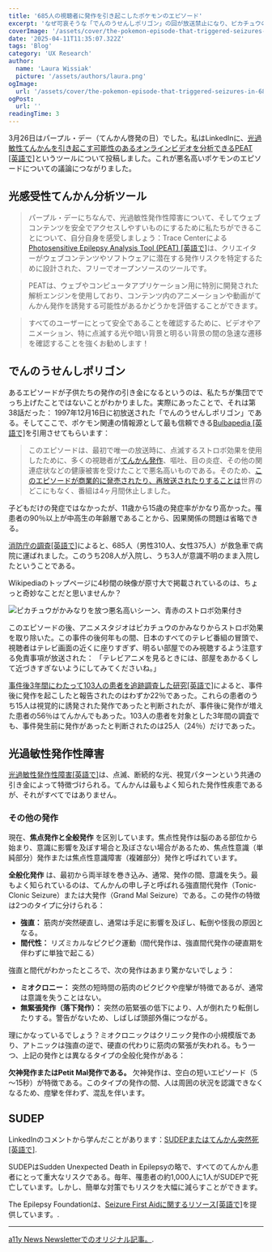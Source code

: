 ```yaml
---
title: '685人の視聴者に発作を引き起こしたポケモンのエピソード'
excerpt: 'なぜ可哀そうな「でんのうせんしポリゴン」の回が放送禁止になり、ピカチュウの「かみなり」アニメーションも変更されたのか。3月26日はパープル・デー（てんかん啓発の日）でした。私はLinkedInに、光過敏性てんかんを引き起こす可能性のあるオンラインビデオを分析できるPEAT。。。'
coverImage: '/assets/cover/the-pokemon-episode-that-triggered-seizures-in-685-viewers/cover.png'
date: '2025-04-11T11:35:07.322Z'
tags: 'Blog'
category: 'UX Research'
author:
  name: 'Laura Wissiak'
  picture: '/assets/authors/laura.png'
ogImage:
  url: '/assets/cover/the-pokemon-episode-that-triggered-seizures-in-685-viewers/cover.png'
ogPost:
  url: ''
readingTime: 3
---
```


3月26日はパープル・デー（てんかん啓発の日）でした。私はLinkedInに、[光過敏性てんかんを引き起こす可能性のあるオンラインビデオを分析できるPEAT [英語で]](https://www.linkedin.com/posts/laura-wissiak_in-light-of-purple-day-lets-sensitize-ourselves-activity-7310926103211053056-dJOy?utm_source=share&utm_medium=member_desktop&rcm=ACoAADJ4z20BXA0OIoT2wBhlMzd52HXCNNZlmmg)というツールについて投稿しました。これが悪名高いポケモンのエピソードについての議論につながりました。

## 光感受性てんかん分析ツール

> パープル・デーにちなんで、光過敏性発作性障害について、そしてウェブコンテンツを安全でアクセスしやすいものにするために私たちができることについて、自分自身を感受しましょう：Trace Centerによる[Photosensitive Epilepsy Analysis Tool (PEAT) [英語で]](https://trace.umd.edu/peat/)は、クリエイターがウェブコンテンツやソフトウェアに潜在する発作リスクを特定するために設計された、フリーでオープンソースのツールです。

> PEATは、ウェブやコンピュータアプリケーション用に特別に開発された解析エンジンを使用しており、コンテンツ内のアニメーションや動画がてんかん発作を誘発する可能性があるかどうかを評価することができます。

> すべてのユーザーにとって安全であることを確認するために、ビデオやアニメーション、特に点滅する光や暗い背景と明るい背景の間の急速な遷移を確認することを強くお勧めします！

## でんのうせんしポリゴン

あるエピソードが子供たちの発作の引き金になるというのは、私たちが集団ででっち上げたことではないことがわかりました。実際にあったことで、それは第38話だった： 1997年12月16日に初放送された「でんのうせんしポリゴン」である。そしてここで、ポケモン関連の情報源として最も信頼できる[Bulbapedia [英語で]](https://bulbapedia.bulbagarden.net/wiki/EP038)を引用させてもらいます：

> このエピソードは、最初で唯一の放送時に、点滅するストロボ効果を使用したために、多くの視聴者が[てんかん発作](https://ja.wikipedia.org/wiki/光過敏性発作)、嘔吐、目の炎症、その他の関連症状などの健康被害を受けたことで悪名高いものである。そのため、[このエピソードが商業的に発売されたり、再放送されたりすることは](https://bulbapedia.bulbagarden.net/wiki/Banned_episodes)世界のどこにもなく、番組は4ヶ月間休止しました。

子どもだけの発症ではなかったが、11歳から15歳の発症率がかなり高かった。罹患者の90％以上が中高生の年齢層であることから、因果関係の問題は省略できる。

[消防庁の調査[英語で]](https://onlinelibrary.wiley.com/doi/abs/10.1111/j.1528-1157.1998.tb01334.x)によると、685人（男性310人、女性375人）が救急車で病院に運ばれました。このうち208人が入院し、うち3人が意識不明のまま入院したということである。

Wikipediaのトップページに4秒間の映像が原寸大で掲載されているのは、ちょっと奇妙なことだと思いませんか？

![ピカチュウがかみなりを放つ悪名高いシーン、青赤のストロボ効果付き](/assets/cover/the-pokemon-episode-that-triggered-seizures-in-685-viewers/image-1.png)

このエピソードの後、アニメスタジオはピカチュウのかみなりからストロボ効果を取り除いた。この事件の後何年もの間、日本のすべてのテレビ番組の冒頭で、視聴者はテレビ画面の近くに座りすぎず、明るい部屋でのみ視聴するよう注意する免責事項が放送された：
「テレビアニメを見るときには、部屋をあかるくして近づきすぎないようにしてみてくださいね。」

[事件後3年間にわたって103人の患者を追跡調査した研究[英語で]](https://onlinelibrary.wiley.com/doi/10.1111/j.0013-9580.2004.18903.x)によると、事件後に発作を起こしたと報告されたのはわずか22％であった。これらの患者のうち15人は視覚的に誘発された発作であったと判断されたが、事件後に発作が増えた患者の56％はてんかんでもあった。103人の患者を対象とした3年間の調査でも、事件発生前に発作があったと判断されたのは25人（24％）だけであった。

## 光過敏性発作性障害

[光過敏性発作性障害[英語で]](https://trace.umd.edu/information-about-photosensitive-seizure-disorders/)は、点滅、断続的な光、視覚パターンという共通の引き金によって特徴づけられる。てんかんは最もよく知られた発作性疾患であるが、それがすべてではありません。

### その他の発作

現在、**焦点発作と全般発作** を区別しています。焦点性発作は脳のある部位から始まり、意識に影響を及ぼす場合と及ぼさない場合があるため、焦点性意識（単純部分）発作または焦点性意識障害（複雑部分）発作と呼ばれています。

**全般化発作** は、最初から両半球を巻き込み、通常、発作の間、意識を失う。最もよく知られているのは、てんかんの申し子と呼ばれる強直間代発作（Tonic-Clonic Seizure）または大発作（Grand Mal Seizure）である。この発作の特徴は2つのタイプに分けられる：

- **強直：** 筋肉が突然硬直し、通常は手足に影響を及ぼし、転倒や怪我の原因となる。
- **間代性：** リズミカルなピクピク運動（間代発作は、強直間代発作の硬直期を伴わずに単独で起こる）

強直と間代がわかったところで、次の発作はあまり驚かないでしょう：

- **ミオクロニー：** 突然の短時間の筋肉のピクピクや痙攣が特徴であるが、通常は意識を失うことはない。
- **無緊張発作（落下発作）：** 突然の筋緊張の低下により、人が倒れたり転倒したりする。警告がないため、しばしば頭部外傷につながる。

理にかなっているでしょう？ミオクロニックはクリニック発作の小規模版であり、アトニックは強直の逆で、硬直の代わりに筋肉の緊張が失われる。もう一つ、上記の発作とは異なるタイプの全般化発作がある：

**欠神発作またはPetit Mal発作である。** 欠神発作は、空白の短いエピソード（5～15秒）が特徴である。このタイプの発作の間、人は周囲の状況を認識できなくなるため、痙攣を伴わず、混乱を伴います。

## SUDEP

LinkedInのコメントから学んだことがあります：[SUDEPまたはてんかん突然死[英語で]](https://sudep.org/epilepsy-safety/what-is-sudep/).

SUDEPはSudden Unexpected Death in Epilepsyの略で、すべてのてんかん患者にとって重大なリスクである。毎年、罹患者の約1,000人に1人がSUDEPで死亡しています。しかし、簡単な対策でもリスクを大幅に減らすことができます。

The Epilepsy Foundationは、[Seizure First Aidに関するリソース[英語で]](https://www.epilepsy.com/recognition)を提供しています。.

---

[a11y News Newsletterでのオリジナル記事。](https://a11ynews.substack.com/p/the-pokemon-episode-that-triggered).
